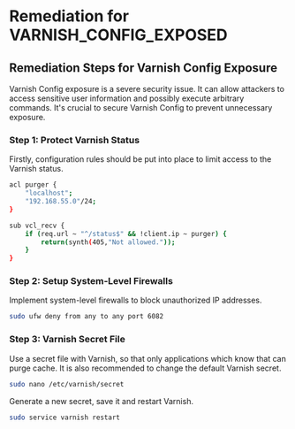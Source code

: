 # Remediation for VARNISH_CONFIG_EXPOSED

## Remediation Steps for Varnish Config Exposure
Varnish Config exposure is a severe security issue. It can allow attackers to access sensitive user information and possibly execute arbitrary commands. It's crucial to secure Varnish Config to prevent unnecessary exposure.

### Step 1: Protect Varnish Status
Firstly, configuration rules should be put into place to limit access to the Varnish status.

```bash
acl purger {
    "localhost";
    "192.168.55.0"/24;
}

sub vcl_recv {
    if (req.url ~ "^/status$" && !client.ip ~ purger) {
        return(synth(405,"Not allowed."));
    }
}
```

### Step 2: Setup System-Level Firewalls
Implement system-level firewalls to block unauthorized IP addresses.

```bash
sudo ufw deny from any to any port 6082
```

### Step 3: Varnish Secret File
Use a secret file with Varnish, so that only applications which know that can purge cache. It is also recommended to change the default Varnish secret.

```bash
sudo nano /etc/varnish/secret
```
Generate a new secret, save it and restart Varnish.

```bash
sudo service varnish restart
```